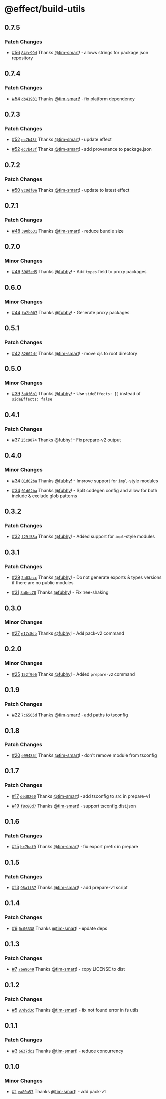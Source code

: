 # @effect/build-utils

## 0.7.5

### Patch Changes

- [#56](https://github.com/Effect-TS/build-utils/pull/56) [`84fc99d`](https://github.com/Effect-TS/build-utils/commit/84fc99dc72c07eab931f466892fa36440e5928ca) Thanks [@tim-smart](https://github.com/tim-smart)! - allows strings for package.json repository

## 0.7.4

### Patch Changes

- [#54](https://github.com/Effect-TS/build-utils/pull/54) [`db41931`](https://github.com/Effect-TS/build-utils/commit/db4193123f181e43efea0d5a143d82529b90e58b) Thanks [@tim-smart](https://github.com/tim-smart)! - fix platform dependency

## 0.7.3

### Patch Changes

- [#52](https://github.com/Effect-TS/build-utils/pull/52) [`ec7b43f`](https://github.com/Effect-TS/build-utils/commit/ec7b43f7948e557ee1b6c550d56138d519b12b61) Thanks [@tim-smart](https://github.com/tim-smart)! - update effect

- [#52](https://github.com/Effect-TS/build-utils/pull/52) [`ec7b43f`](https://github.com/Effect-TS/build-utils/commit/ec7b43f7948e557ee1b6c550d56138d519b12b61) Thanks [@tim-smart](https://github.com/tim-smart)! - add provenance to package.json

## 0.7.2

### Patch Changes

- [#50](https://github.com/Effect-TS/build-utils/pull/50) [`8c0df0e`](https://github.com/Effect-TS/build-utils/commit/8c0df0ef4976220ad3e8ac9ce9151d3c02a978b9) Thanks [@tim-smart](https://github.com/tim-smart)! - update to latest effect

## 0.7.1

### Patch Changes

- [#48](https://github.com/Effect-TS/build-utils/pull/48) [`390b631`](https://github.com/Effect-TS/build-utils/commit/390b6314ebc4ac3ee3cbf4a65e029120694d76ae) Thanks [@tim-smart](https://github.com/tim-smart)! - reduce bundle size

## 0.7.0

### Minor Changes

- [#46](https://github.com/Effect-TS/build-utils/pull/46) [`5985ed5`](https://github.com/Effect-TS/build-utils/commit/5985ed55f849dab97ac17f47ac2eb93cd9d656a5) Thanks [@fubhy](https://github.com/fubhy)! - Add `types` field to proxy packages

## 0.6.0

### Minor Changes

- [#44](https://github.com/Effect-TS/build-utils/pull/44) [`fa2b007`](https://github.com/Effect-TS/build-utils/commit/fa2b0070e6d07b3712a9e06dc248ead8a3ce1c66) Thanks [@fubhy](https://github.com/fubhy)! - Generate proxy packages

## 0.5.1

### Patch Changes

- [#42](https://github.com/Effect-TS/build-utils/pull/42) [`82602df`](https://github.com/Effect-TS/build-utils/commit/82602dfb9fd8f70dd98159c55d011b39dcfd74b1) Thanks [@tim-smart](https://github.com/tim-smart)! - move cjs to root directory

## 0.5.0

### Minor Changes

- [#39](https://github.com/Effect-TS/build-utils/pull/39) [`3a0f6b1`](https://github.com/Effect-TS/build-utils/commit/3a0f6b106e3f12901ea300bfe54f46c624f71fd4) Thanks [@fubhy](https://github.com/fubhy)! - Use `sideEffects: []` instead of `sideEffects: false`

## 0.4.1

### Patch Changes

- [#37](https://github.com/Effect-TS/build-utils/pull/37) [`25c9074`](https://github.com/Effect-TS/build-utils/commit/25c907458f23a1f696ee3e582c031aba0f65f499) Thanks [@fubhy](https://github.com/fubhy)! - Fix prepare-v2 output

## 0.4.0

### Minor Changes

- [#34](https://github.com/Effect-TS/build-utils/pull/34) [`01d02ba`](https://github.com/Effect-TS/build-utils/commit/01d02ba049365bf3ea7451f4f05146e88feb0362) Thanks [@fubhy](https://github.com/fubhy)! - Improve support for `impl`-style modules

- [#34](https://github.com/Effect-TS/build-utils/pull/34) [`01d02ba`](https://github.com/Effect-TS/build-utils/commit/01d02ba049365bf3ea7451f4f05146e88feb0362) Thanks [@fubhy](https://github.com/fubhy)! - Split codegen config and allow for both include & exclude glob patterns

## 0.3.2

### Patch Changes

- [#32](https://github.com/Effect-TS/build-utils/pull/32) [`f29f58a`](https://github.com/Effect-TS/build-utils/commit/f29f58ad596107851e81f05ef53385695423e03e) Thanks [@fubhy](https://github.com/fubhy)! - Added support for `impl`-style modules

## 0.3.1

### Patch Changes

- [#29](https://github.com/Effect-TS/build-utils/pull/29) [`2a03acc`](https://github.com/Effect-TS/build-utils/commit/2a03acc98010aecb3f7f015a3a1e5821496e029e) Thanks [@fubhy](https://github.com/fubhy)! - Do not generate exports & types versions if there are no public modules

- [#31](https://github.com/Effect-TS/build-utils/pull/31) [`3a0ec78`](https://github.com/Effect-TS/build-utils/commit/3a0ec789b5a312af9aaeb53361a94ac94648d8a6) Thanks [@fubhy](https://github.com/fubhy)! - Fix tree-shaking

## 0.3.0

### Minor Changes

- [#27](https://github.com/Effect-TS/build-utils/pull/27) [`e17c8db`](https://github.com/Effect-TS/build-utils/commit/e17c8dbdcd3f255de4fdd7623aa80ee24a665079) Thanks [@fubhy](https://github.com/fubhy)! - Add pack-v2 command

## 0.2.0

### Minor Changes

- [#25](https://github.com/Effect-TS/build-utils/pull/25) [`152f9e6`](https://github.com/Effect-TS/build-utils/commit/152f9e60ecb8299a3841a7699705a1186c78a140) Thanks [@fubhy](https://github.com/fubhy)! - Added `prepare-v2` command

## 0.1.9

### Patch Changes

- [#22](https://github.com/Effect-TS/build-utils/pull/22) [`7c6505d`](https://github.com/Effect-TS/build-utils/commit/7c6505d346763dc333ec4e5fa2fdf2abbb2e072c) Thanks [@tim-smart](https://github.com/tim-smart)! - add paths to tsconfig

## 0.1.8

### Patch Changes

- [#20](https://github.com/Effect-TS/build-utils/pull/20) [`e99485f`](https://github.com/Effect-TS/build-utils/commit/e99485f005f1f609fc03d07363ffdedbbd22e343) Thanks [@tim-smart](https://github.com/tim-smart)! - don't remove module from tsconfig

## 0.1.7

### Patch Changes

- [#17](https://github.com/Effect-TS/build-utils/pull/17) [`ded8260`](https://github.com/Effect-TS/build-utils/commit/ded8260d092e743b81a240e2456e74ca2bd1f680) Thanks [@tim-smart](https://github.com/tim-smart)! - add tsconfig to src in prepare-v1

- [#19](https://github.com/Effect-TS/build-utils/pull/19) [`f8c80d7`](https://github.com/Effect-TS/build-utils/commit/f8c80d749c2271eab7e1ef64c1b07e39d43f3d24) Thanks [@tim-smart](https://github.com/tim-smart)! - support tsconfig.dist.json

## 0.1.6

### Patch Changes

- [#15](https://github.com/Effect-TS/build-utils/pull/15) [`bc7baf9`](https://github.com/Effect-TS/build-utils/commit/bc7baf9dd4d976250068eb45d745552943e4d275) Thanks [@tim-smart](https://github.com/tim-smart)! - fix export prefix in prepare

## 0.1.5

### Patch Changes

- [#13](https://github.com/Effect-TS/build-utils/pull/13) [`96a1f37`](https://github.com/Effect-TS/build-utils/commit/96a1f377b26a8b01a546016a2392740c26059de3) Thanks [@tim-smart](https://github.com/tim-smart)! - add prepare-v1 script

## 0.1.4

### Patch Changes

- [#9](https://github.com/Effect-TS/build-utils/pull/9) [`0c06338`](https://github.com/Effect-TS/build-utils/commit/0c06338d017edbb83265b191577a98fd09d88553) Thanks [@tim-smart](https://github.com/tim-smart)! - update deps

## 0.1.3

### Patch Changes

- [#7](https://github.com/Effect-TS/build-utils/pull/7) [`76e9649`](https://github.com/Effect-TS/build-utils/commit/76e9649b727d7ba6851f8c0321e7c10a357b18c0) Thanks [@tim-smart](https://github.com/tim-smart)! - copy LICENSE to dist

## 0.1.2

### Patch Changes

- [#5](https://github.com/Effect-TS/build-utils/pull/5) [`87d9d3c`](https://github.com/Effect-TS/build-utils/commit/87d9d3c1b9385c14af96fe374673baebb52d1cd4) Thanks [@tim-smart](https://github.com/tim-smart)! - fix not found error in fs utils

## 0.1.1

### Patch Changes

- [#3](https://github.com/Effect-TS/build-utils/pull/3) [`6637dc1`](https://github.com/Effect-TS/build-utils/commit/6637dc153818d3869e951b02164daf136406be90) Thanks [@tim-smart](https://github.com/tim-smart)! - reduce concurrency

## 0.1.0

### Minor Changes

- [#1](https://github.com/Effect-TS/build-utils/pull/1) [`ea80a57`](https://github.com/Effect-TS/build-utils/commit/ea80a57ab7f62c5507d05e2d61acbf783fae7c0b) Thanks [@tim-smart](https://github.com/tim-smart)! - add pack-v1

